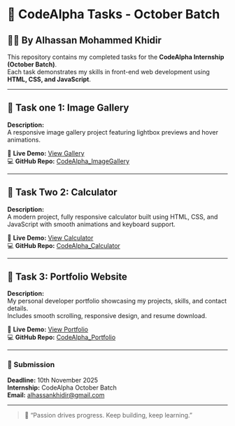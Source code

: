 # 🌟 CodeAlpha Tasks - October Batch
## 👨‍💻 By Alhassan Mohammed Khidir

This repository contains my completed tasks for the **CodeAlpha Internship (October Batch)**.  
Each task demonstrates my skills in front-end web development using **HTML, CSS, and JavaScript**.

---

## 📘 Task one 1: Image Gallery
**Description:**  
A responsive image gallery project featuring lightbox previews and hover animations.

🔗 **Live Demo:** [View Gallery](https://eaglespy18.github.io/CodeAlpha_Image_Gallery/)  
💻 **GitHub Repo:** [CodeAlpha_ImageGallery](https://github.com/eaglespy18/CodeAlpha_ImageGallery)

---

## 🧮 Task Two 2: Calculator
**Description:**  
A modern project, fully responsive calculator built using HTML, CSS, and JavaScript with smooth animations and keyboard support.

🔗 **Live Demo:** [View Calculator](https://eaglespy18.github.io/CodeAlpha_Calculator/)  
💻 **GitHub Repo:** [CodeAlpha_Calculator](https://github.com/eaglespy18/CodeAlpha_Calculator)

---

## 💼 Task 3: Portfolio Website
**Description:**  
My personal developer portfolio showcasing my projects, skills, and contact details.  
Includes smooth scrolling, responsive design, and resume download.

🔗 **Live Demo:** [View Portfolio](https://eaglespy18.github.io/CodeAlpha_Portfolio/)  
💻 **GitHub Repo:** [CodeAlpha_Portfolio](https://github.com/eaglespy18/CodeAlpha_Portfolio)

---

### 📅 Submission
**Deadline:** 10th November 2025  
**Internship:** CodeAlpha October Batch  
**Email:** alhassankhidir@gmail.com

---
> 💬 “Passion drives progress. Keep building, keep learning.”
